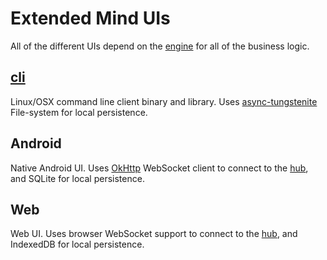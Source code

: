 # Extended Mind UIs

All of the different UIs depend on the [engine](../engine) for all of the business logic.

## [cli](cli)

Linux/OSX command line client binary and library. Uses [async-tungstenite](https://github.com/sdroege/async-tungstenite)
File-system for local persistence.

## Android

Native Android UI. Uses [OkHttp](https://square.github.io/okhttp/) WebSocket client to connect to the
[hub](../hub), and SQLite for local persistence.

## Web

Web UI. Uses browser WebSocket support to connect to the [hub](../hub), and IndexedDB for local persistence.
